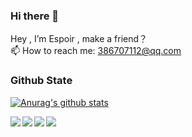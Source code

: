### Hi there 👋

 Hey , I’m Espoir , make a friend？  
 📫 How to reach me: 386707112@qq.com

<!--
**EspoirX/EspoirX** is a ✨ _special_ ✨ repository because its `README.md` (this file) appears on your GitHub profile.

Here are some ideas to get you started:

- 🔭 I’m currently working on ...
- 🌱 I’m currently learning ...
- 👯 I’m looking to collaborate on ...
- 🤔 I’m looking for help with ...
- 💬 Ask me about ...
- 📫 How to reach me: ...
- 😄 Pronouns: ...
- ⚡ Fun fact: ...
-->

### Github State

[![Anurag's github stats](https://github-readme-stats.vercel.app/api?username=EspoirX&show_icons=true&theme=tokyonight)](https://github.com/anuraghazra/github-readme-stats)


<a href="https://github.com/EspoirX/StarrySky">
  <img align="left" src="https://github-readme-stats.anuraghazra1.vercel.app/api/pin/?username=EspoirX&repo=StarrySky&show_icons=true&title_color=fff&icon_color=79ff97&text_color=9f9f9f&bg_color=151515" />
</a>

<a href="https://github.com/EspoirX/EfficientAdapter">
  <img align="left" src="https://github-readme-stats.anuraghazra1.vercel.app/api/pin/?username=EspoirX&repo=EfficientAdapter&show_icons=true&title_color=fff&icon_color=79ff97&text_color=9f9f9f&bg_color=151515" />
</a>

<a href="https://github.com/EspoirX/OptimusAsyncTask">
  <img align="left" src="https://github-readme-stats.anuraghazra1.vercel.app/api/pin/?username=EspoirX&repo=OptimusAsyncTask&show_icons=true&title_color=fff&icon_color=79ff97&text_color=9f9f9f&bg_color=151515" />
</a>

<a href="https://github.com/EspoirX/EasyMvp">
  <img align="left" src="https://github-readme-stats.anuraghazra1.vercel.app/api/pin/?username=EspoirX&repo=EasyMvp&show_icons=true&title_color=fff&icon_color=79ff97&text_color=9f9f9f&bg_color=151515" />
</a>
